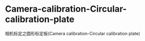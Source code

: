 # Camera-calibration-Circular-calibration-plate
相机标定之圆形标定板(Camera calibration-Circular calibration plate)
